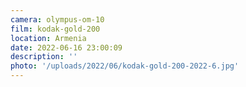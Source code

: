 ```yaml
---
camera: olympus-om-10
film: kodak-gold-200
location: Armenia
date: 2022-06-16 23:00:09
description: ''
photo: '/uploads/2022/06/kodak-gold-200-2022-6.jpg'
---
```

